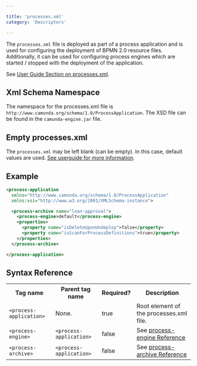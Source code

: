 ```yaml
---

title: 'processes.xml'
category: 'Descriptors'

---
```



The `processes.xml` file is deployed as part of a process application and is used for configuring the deployment of BPMN 2.0 resource files. Additionally, it can be used for configuring  process engines which are started / stopped with the deployment of the application.

See [User Guide Section on processes.xml](ref:/guides/user-guide/#process-applications-the-processesxml-deployment-descriptor).


## Xml Schema Namespace

The namespace for the processes.xml file is `http://www.camunda.org/schema/1.0/ProcessApplication`. The XSD file can be found in the `camunda-engine.jar` file.


## Empty processes.xml

The `processes.xml` may be left blank (can be empty). In this case, default values are used. [See userguide for more information](ref:/guides/user-guide/#process-applications-the-processesxml-deployment-descriptor-empty-processesxml).


## Example

```xml
<process-application
  xmlns="http://www.camunda.org/schema/1.0/ProcessApplication"
  xmlns:xsi="http://www.w3.org/2001/XMLSchema-instance">

  <process-archive name="loan-approval">
    <process-engine>default</process-engine>
    <properties>
      <property name="isDeleteUponUndeploy">false</property>
      <property name="isScanForProcessDefinitions">true</property>
    </properties>
  </process-archive>

</process-application>
```


## Syntax Reference

<table class="table table-striped">
  <tr>  
    <th>Tag name</th>
    <th>Parent tag name</th>
    <th>Required?</th>
    <th>Description</th>
  </tr>
  <tr>
    <td><code>&lt;process-application&gt;</code></td>
    <td>None.</td>
    <td>true</td>
    <td>Root element of the processes.xml file.</td>
  </tr>
  <tr>
    <td><code>&lt;process-engine&gt;</code></td>
    <td><code>&lt;process-application&gt;</code></td>
    <td>false</td>
    <td>See <a href="ref:#tags-process-engine-configuration">process-engine Reference</a></td>
  </tr>
    <tr>
    <td><code>&lt;process-archive&gt;</code></td>
    <td><code>&lt;process-application&gt;</code></td>
    <td>false</td>
    <td>See <a href="ref:#tags-process-archive-configuration">process-archive Reference</a></td>
  </tr>
</table>
